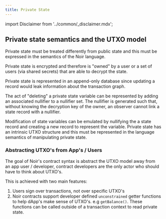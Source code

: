 ```yaml
---
title: Private State
---
```


import Disclaimer from '../common/\_disclaimer.mdx';

<Disclaimer/>

## Private state semantics and the UTXO model

Private state must be treated differently from public state and this must be expressed in the semantics of the Noir language.

Private state is encrypted and therefore is "owned" by a user or a set of users (via shared secrets) that are able to decrypt the state.

Private state is represented in an append-only database since updating a record would leak information about the transaction graph.

The act of "deleting" a private state variable can be represented by adding an associated nullifier to a nullifier set. The nullifier is generated such that, without knowing the decryption key of the owner, an observer cannot link a state record with a nullifier.

Modification of state variables can be emulated by nullifying the a state record and creating a new record to represent the variable. Private state has an intrinsic UTXO structure and this must be represented in the language semantics of manipulating private state.

### Abstracting UTXO's from App's / Users

The goal of Noir's contract syntax is abstract the UTXO model away from an app user / developer, contract developers are the only actor who should have to think about UTXO's.

This is achieved with two main features:

1. Users sign over transactions, not over specific UTXO's
2. Noir contracts support developer defined `unconstrained` getter functions to help dApp's make sense of UTXO's. e.g `getBalance()`. These functions can be called outside of a transaction context to read private state.
